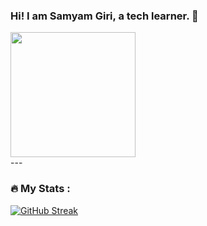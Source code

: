 ### Hi! I am Samyam Giri, a tech learner. 👋
<div id="header" align="left">
  <img src="https://media.giphy.com/media/HscDLzkO8EOTmgkhQP/giphy.gif" width="200" height="200"/>
</div>
---

### :fire: My Stats :
[![GitHub Streak](http://github-readme-streak-stats.herokuapp.com?user=SamyamCodesavvy&theme=dark&background=000000)](https://git.io/streak-stats)
<!--
**SamyamCodesavvy/SamyamCodesavvy** is a ✨ _special_ ✨ repository because its `README.md` (this file) appears on your GitHub profile.
Here are some ideas to get you started: - 🔭 I’m currently working on ...
- 🌱 I’m currently learning ...
- 👯 I’m looking to collaborate on ...
- 🤔 I’m looking for help with ...
- 💬 Ask me about ...
- 📫 How to reach me: ...
- 😄 Pronouns: ...
- ⚡ Fun fact: ...
-->
